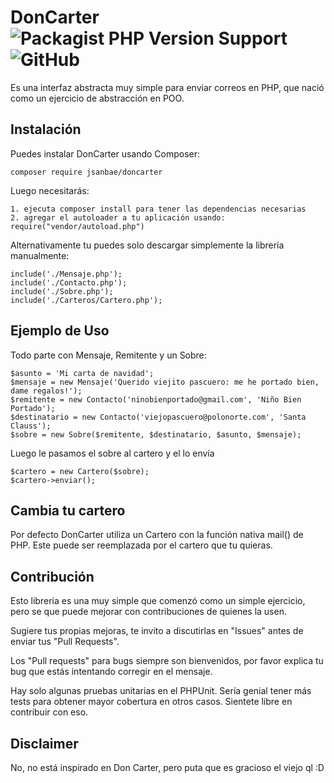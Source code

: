 # DonCarter ![Packagist PHP Version Support](https://img.shields.io/packagist/php-v/jsanbae/doncarter) ![GitHub](https://img.shields.io/github/license/jsan5709/doncarter)

Es una interfaz abstracta muy simple para enviar correos en PHP, que nació como un ejercicio de abstracción en POO.


## Instalación

Puedes instalar DonCarter usando Composer:

```
composer require jsanbae/doncarter
```
Luego necesitarás:

    1. ejecuta composer install para tener las dependencias necesarias
    2. agregar el autoloader a tu aplicación usando: require("vendor/autoload.php")

Alternativamente tu puedes solo descargar simplemente la librería manualmente:

```
include('./Mensaje.php');
include('./Contacto.php');
include('./Sobre.php');
include('./Carteros/Cartero.php');
```


## Ejemplo de Uso
Todo parte con Mensaje, Remitente y un Sobre:

```
$asunto = 'Mi carta de navidad';
$mensaje = new Mensaje('Querido viejito pascuero: me he portado bien, dame regalos!');
$remitente = new Contacto('ninobienportado@gmail.com', 'Niño Bien Portado');
$destinatario = new Contacto('viejopascuero@polonorte.com', 'Santa Clauss');
$sobre = new Sobre($remitente, $destinatario, $asunto, $mensaje);
```

Luego le pasamos el sobre al cartero y el lo envía
```
$cartero = new Cartero($sobre);
$cartero->enviar();
```


## Cambia tu cartero
Por defecto DonCarter utiliza un Cartero con la función nativa mail() de PHP. Este puede ser reemplazada por el cartero que tu quieras.



## Contribución

Esto libreria es una muy simple que comenzó como un simple ejercicio, pero se que puede mejorar con contribuciones de quienes la usen. 

Sugiere tus propias mejoras, te invito a discutirlas en "Issues" antes de enviar tus "Pull Requests".

Los "Pull requests" para bugs siempre son bienvenidos, por favor explica tu bug que estás intentando corregir en el mensaje.

Hay solo algunas pruebas unitarias en el PHPUnit. Sería genial tener más tests para obtener mayor cobertura en otros casos. Sientete libre en contribuir con eso.


## Disclaimer

No, no está inspirado en Don Carter, pero puta que es gracioso el viejo ql :D
